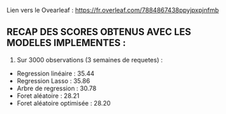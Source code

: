 Lien vers le Ovearleaf : https://fr.overleaf.com/7884867438ppyjpxpjnfmb 

RECAP DES SCORES OBTENUS AVEC LES MODELES IMPLEMENTES : 
-------------------------------------------------------

1. Sur 3000 observations (3 semaines de requetes) : 
- Regression linéaire : 35.44 
- Regression Lasso : 35.86
- Arbre de regression : 30.78
- Foret aléatoire : 28.21
- Foret aléatoire optimisée : 28.20
